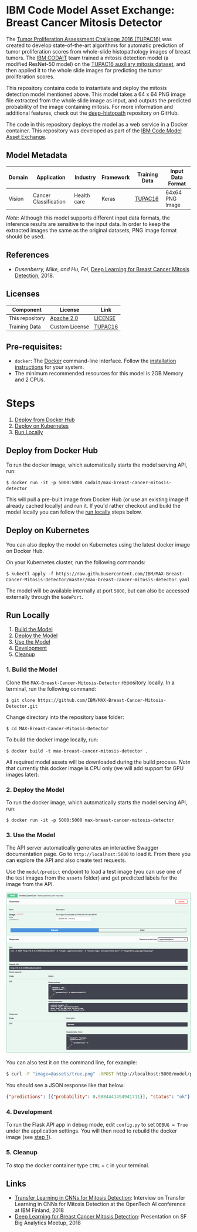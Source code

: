 # IBM Code Model Asset Exchange: Breast Cancer Mitosis Detector

The [Tumor Proliferation Assessment Challenge 2016 (TUPAC16)](http://tupac.tue-image.nl/) was created to develop state-of-the-art algorithms for automatic prediction of tumor proliferation scores from whole-slide histopathology images of breast tumors. The [IBM CODAIT](http://codait.org) team trained a mitosis detection model (a modified ResNet-50 model) on the [TUPAC16 auxiliary mitosis dataset](http://tupac.tue-image.nl/node/3), and then applied it to the whole slide images for predicting the tumor proliferation scores.

This repository contains code to instantiate and deploy the mitosis detection model mentioned above. This model takes a 64 x 64 PNG image file extracted from the whole slide image as input, and outputs the predicted probability of the image containing mitosis. For more information and additional features, check out the [deep-histopath](https://github.com/CODAIT/deep-histopath) repository on GitHub.

The code in this repository deploys the model as a web service in a Docker container. This repository was developed as part of the [IBM Code Model Asset Exchange](https://developer.ibm.com/code/exchanges/models/).

## Model Metadata
| Domain | Application | Industry  | Framework | Training Data | Input Data Format |
| ------------- | --------  | -------- | --------- | --------- | -------------- | 
| Vision | Cancer Classification | Health care | Keras | [TUPAC16](http://tupac.tue-image.nl/node/5) | 64x64 PNG Image|

_Note:_ Although this model supports different input data formats, the inference results are sensitive to the input data. In order to keep the extracted images the same as the original datasets, PNG image format should be used.


## References
* _Dusenberry, Mike, and Hu, Fei_, [Deep Learning for Breast Cancer Mitosis Detection](https://github.com/CODAIT/deep-histopath/raw/master/docs/tupac16-paper/paper.pdf), 2018.

## Licenses

| Component | License | Link  |
| ------------- | --------  | -------- |
| This repository | [Apache 2.0](https://www.apache.org/licenses/LICENSE-2.0) | [LICENSE](LICENSE) |
| Training Data | Custom License | [TUPAC16](http://tupac.tue-image.nl/node/5) |

## Pre-requisites:

* `docker`: The [Docker](https://www.docker.com/) command-line interface. Follow the
[installation instructions](https://docs.docker.com/install/) for your system.
* The minimum recommended resources for this model is 2GB Memory and 2 CPUs.

# Steps

1. [Deploy from Docker Hub](#deploy-from-docker-hub)
2. [Deploy on Kubernetes](#deploy-on-kubernetes)
3. [Run Locally](#run-locally)

## Deploy from Docker Hub

To run the docker image, which automatically starts the model serving API, run:

```
$ docker run -it -p 5000:5000 codait/max-breast-cancer-mitosis-detector
```

This will pull a pre-built image from Docker Hub (or use an existing image if already cached locally) and run it.
If you'd rather checkout and build the model locally you can follow the [run locally](#run-locally) steps below.

## Deploy on Kubernetes

You can also deploy the model on Kubernetes using the latest docker image on Docker Hub.

On your Kubernetes cluster, run the following commands:

```
$ kubectl apply -f https://raw.githubusercontent.com/IBM/MAX-Breast-Cancer-Mitosis-Detector/master/max-breast-cancer-mitosis-detector.yaml
```

The model will be available internally at port `5000`, but can also be accessed externally through the `NodePort`.

## Run Locally

1. [Build the Model](#1-build-the-model)
2. [Deploy the Model](#2-deploy-the-model)
3. [Use the Model](#3-use-the-model)
4. [Development](#4-development)
5. [Cleanup](#5-cleanup)

### 1. Build the Model

Clone the `MAX-Breast-Cancer-Mitosis-Detector` repository locally. In a terminal, run the following command:

```
$ git clone https://github.com/IBM/MAX-Breast-Cancer-Mitosis-Detector.git
```

Change directory into the repository base folder:

```
$ cd MAX-Breast-Cancer-Mitosis-Detector
```

To build the docker image locally, run: 

```
$ docker build -t max-breast-cancer-mitosis-detector .
```

All required model assets will be downloaded during the build process. _Note_ that currently this docker image is CPU
only (we will add support for GPU images later).

### 2. Deploy the Model

To run the docker image, which automatically starts the model serving API, run:

```
$ docker run -it -p 5000:5000 max-breast-cancer-mitosis-detector
```

### 3. Use the Model

The API server automatically generates an interactive Swagger documentation page. Go to `http://localhost:5000` to load
it. From there you can explore the API and also create test requests.

Use the `model/predict` endpoint to load a test image (you can use one of the test images from the `assets` folder) and
get predicted labels for the image from the API.

![Swagger Doc Screenshot](docs/swagger-screenshot.png)

You can also test it on the command line, for example:

```bash
$ curl -F "image=@assets/true.png" -XPOST http://localhost:5000/model/predict
```

You should see a JSON response like that below:

```json
{"predictions": [{"probability": 0.9884441494941711}], "status": "ok"}
```

### 4. Development

To run the Flask API app in debug mode, edit `config.py` to set `DEBUG = True` under the application settings. You will
then need to rebuild the docker image (see [step 1](#1-build-the-model)).

### 5. Cleanup

To stop the docker container type `CTRL` + `C` in your terminal.

## Links

* [Transfer Learning in CNNs for Mitosis Detection](https://www.youtube.com/watch?v=E2Ne1JYLyp4): Interview on Transfer Learning in CNNs for Mitosis Detection at the OpenTech AI conference at IBM Finland, 2018
* [Deep Learning for Breast Cancer Mitosis Detection](https://www.youtube.com/watch?v=vov4xyhs3jY&feature=youtu.be&t=1h4m57s): Presentation on SF Big Analytics Meetup, 2018
